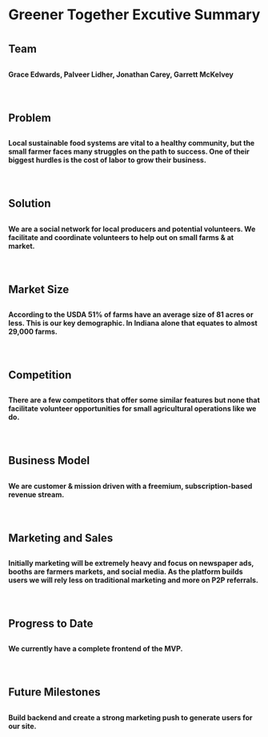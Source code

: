 <h1>Greener Together Excutive Summary<h1/>

<h2>Team<h2/> 
	<h4>Grace Edwards, Palveer Lidher, Jonathan Carey, Garrett McKelvey<h4/>
		<br/>
<h2>Problem<h2/>
<h4>Local sustainable food systems are vital to a healthy community, but the small farmer faces many struggles on the path to success. One of their biggest hurdles is the cost of labor to grow their business.<h4/>
	<br/>
<h2>Solution<h2/>
<h4>We are a social network for local producers and potential volunteers. We facilitate and coordinate volunteers to help out on small farms & at market.<h4/>
	<br/>
<h2>Market Size<h2/>
<h4>According to the USDA 51% of farms have an average size of 81 acres or less. This is our key demographic. In Indiana alone that equates to almost 29,000 farms.<h4/>
	<br/>
<h2>Competition<h2/>
<h4>There are a few competitors that offer some similar features but none that facilitate volunteer opportunities for small agricultural operations like we do.<h4/>
	<br/>
<h2>Business Model<h2/>
	<h4>We are customer & mission driven with a freemium, subscription-based revenue stream.<h4/>
		<br/>
<h2>Marketing and Sales<h2/>
<h4>Initially marketing will be extremely heavy and focus on newspaper ads, booths are farmers markets, and social media. As the platform builds users we will rely less on traditional marketing and more on P2P referrals.<h4/>
	<br/>
<h2>Progress to Date<h2/>
	<h4>We currently have a complete frontend of the MVP.<h4/>
		<br/>
<h2>Future Milestones<h2/>
	<h4>Build backend and create a strong marketing push to generate users for our site.<h4/>
